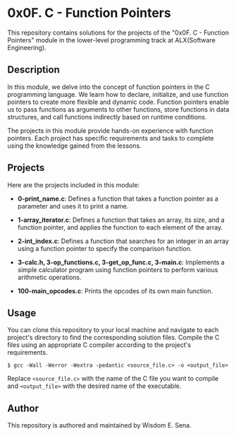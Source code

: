 # 0x0F. C - Function Pointers

This repository contains solutions for the projects of the "0x0F. C - Function Pointers" module in the lower-level programming track at ALX(Software Engineering).

## Description
In this module, we delve into the concept of function pointers in the C programming language. We learn how to declare, initialize, and use function pointers to create more flexible and dynamic code. Function pointers enable us to pass functions as arguments to other functions, store functions in data structures, and call functions indirectly based on runtime conditions.

The projects in this module provide hands-on experience with function pointers. Each project has specific requirements and tasks to complete using the knowledge gained from the lessons.

## Projects
Here are the projects included in this module:

- **0-print_name.c**: Defines a function that takes a function pointer as a parameter and uses it to print a name.

- **1-array_iterator.c**: Defines a function that takes an array, its size, and a function pointer, and applies the function to each element of the array.

- **2-int_index.c**: Defines a function that searches for an integer in an array using a function pointer to specify the comparison function.

- **3-calc.h, 3-op_functions.c, 3-get_op_func.c, 3-main.c**: Implements a simple calculator program using function pointers to perform various arithmetic operations.

- **100-main_opcodes.c**: Prints the opcodes of its own main function.

## Usage
You can clone this repository to your local machine and navigate to each project's directory to find the corresponding solution files. Compile the C files using an appropriate C compiler according to the project's requirements.

```
$ gcc -Wall -Werror -Wextra -pedantic <source_file.c> -o <output_file>
```

Replace `<source_file.c>` with the name of the C file you want to compile and `<output_file>` with the desired name of the executable.

## Author
This repository is authored and maintained by Wisdom E. Sena.
